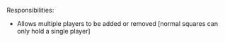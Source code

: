 Responsibilities:
- Allows multiple players to be added or removed [normal squares can only hold a single player]